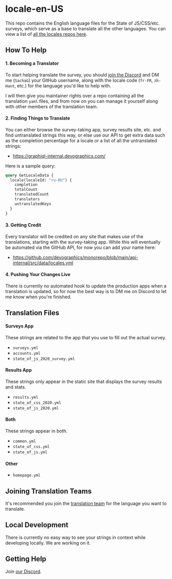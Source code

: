 # locale-en-US

This repo contains the English language files for the State of JS/CSS/etc. surveys, which serve as a base to translate all the other languages. You can view a list of [all the locales repos here](https://github.com/StateOfJS/?q=locale-&type=&language=&sort=).

## How To Help

#### 1. Becoming a Translator

To start helping translate the survey, you should [join the Discord](https://discord.com/invite/zRDb35jfrt) and DM me (`SachaG`) your GitHub username, along with the locale code (`fr-FR`, `zh-Hant`, etc.) for the language you'd like to help with.

I will then give you maintainer rights over a repo containing all the translation `yaml` files, and from now on you can manage it yourself along with other members of the translation team.  

#### 2. Finding Things to Translate

You can either browse the survey-taking app, survey results site, etc. and find untranslated strings this way, or else use our API to get extra data such as the completion percentage for a locale or a list of all the untranslated strings: 

- https://graphiql-internal.devographics.com/

Here is a sample query: 

```graphql
query GetLocaleData {
  locale(localeId: "ru-RU") {
    completion
    totalCount
    translatedCount
    translators
    untranslatedKeys
  }
}
```

#### 3. Getting Credit

Every translator will be credited on any site that makes use of the translations, starting with the survey-taking app. While this will eventually be automated via the GitHub API, for now you can add your name here:

- https://github.com/devographics/monorepo/blob/main/api-internal/src/data/locales.yml

#### 4. Pushing Your Changes Live

There is currently no automated hook to update the production apps when a translation is updated, so for now the best way is to DM me on Discord to let me know when you're finished. 

## Translation Files

#### Surveys App

These strings are related to the app that you use to fill out the actual survey. 

- `surveys.yml`
- `accounts.yml`
- `state_of_js_2020_survey.yml`

#### Results App

These strings only appear in the static site that displays the survey results and stats.

- `results.yml`
- `state_of_css_2020.yml`
- `state_of_js_2020.yml`

#### Both

These strings appear in both.

- `common.yml`
- `state_of_css.yml`
- `state_of_js.yml`

#### Other

- `homepage.yml`

## Joining Translation Teams

It's recommended you join the [translation team](https://github.com/orgs/StateOfJS/teams/translators/teams) for the language you want to translate.

## Local Development

There is currently no easy way to see your strings in context while developing locally. We are working on it. 

## Getting Help

Join [our Discord](https://discord.gg/zRDb35jfrt).
